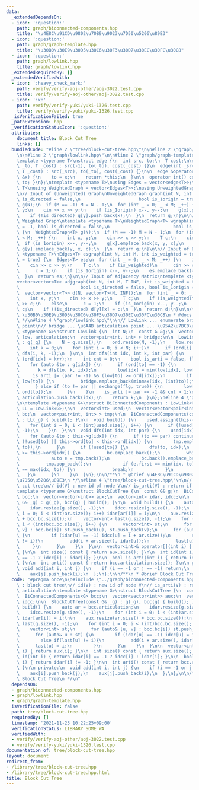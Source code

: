 ```yaml
---
data:
  _extendedDependsOn:
  - icon: ':question:'
    path: graph/biconnected-components.hpp
    title: "\u4E8C\u91CD\u9802\u70B9\u9023\u7D50\u5206\u89E3"
  - icon: ':question:'
    path: graph/graph-template.hpp
    title: "\u30B0\u30E9\u30D5\u30C6\u30F3\u30D7\u30EC\u30FC\u30C8"
  - icon: ':question:'
    path: graph/lowlink.hpp
    title: graph/lowlink.hpp
  _extendedRequiredBy: []
  _extendedVerifiedWith:
  - icon: ':heavy_check_mark:'
    path: verify/verify-aoj-other/aoj-3022.test.cpp
    title: verify/verify-aoj-other/aoj-3022.test.cpp
  - icon: ':x:'
    path: verify/verify-yuki/yuki-1326.test.cpp
    title: verify/verify-yuki/yuki-1326.test.cpp
  _isVerificationFailed: true
  _pathExtension: hpp
  _verificationStatusIcon: ':question:'
  attributes:
    document_title: Block Cut Tree
    links: []
  bundledCode: "#line 2 \"tree/block-cut-tree.hpp\"\n\n#line 2 \"graph/biconnected-components.hpp\"\
    \n\n#line 2 \"graph/lowlink.hpp\"\n\n#line 2 \"graph/graph-template.hpp\"\n\n\
    template <typename T>\nstruct edge {\n  int src, to;\n  T cost;\n\n  edge(int\
    \ _to, T _cost) : src(-1), to(_to), cost(_cost) {}\n  edge(int _src, int _to,\
    \ T _cost) : src(_src), to(_to), cost(_cost) {}\n\n  edge &operator=(const int\
    \ &x) {\n    to = x;\n    return *this;\n  }\n\n  operator int() const { return\
    \ to; }\n};\ntemplate <typename T>\nusing Edges = vector<edge<T>>;\ntemplate <typename\
    \ T>\nusing WeightedGraph = vector<Edges<T>>;\nusing UnweightedGraph = vector<vector<int>>;\n\
    \n// Input of (Unweighted) Graph\nUnweightedGraph graph(int N, int M = -1, bool\
    \ is_directed = false,\n                      bool is_1origin = true) {\n  UnweightedGraph\
    \ g(N);\n  if (M == -1) M = N - 1;\n  for (int _ = 0; _ < M; _++) {\n    int x,\
    \ y;\n    cin >> x >> y;\n    if (is_1origin) x--, y--;\n    g[x].push_back(y);\n\
    \    if (!is_directed) g[y].push_back(x);\n  }\n  return g;\n}\n\n// Input of\
    \ Weighted Graph\ntemplate <typename T>\nWeightedGraph<T> wgraph(int N, int M\
    \ = -1, bool is_directed = false,\n                        bool is_1origin = true)\
    \ {\n  WeightedGraph<T> g(N);\n  if (M == -1) M = N - 1;\n  for (int _ = 0; _\
    \ < M; _++) {\n    int x, y;\n    cin >> x >> y;\n    T c;\n    cin >> c;\n  \
    \  if (is_1origin) x--, y--;\n    g[x].emplace_back(x, y, c);\n    if (!is_directed)\
    \ g[y].emplace_back(y, x, c);\n  }\n  return g;\n}\n\n// Input of Edges\ntemplate\
    \ <typename T>\nEdges<T> esgraph(int N, int M, int is_weighted = true, bool is_1origin\
    \ = true) {\n  Edges<T> es;\n  for (int _ = 0; _ < M; _++) {\n    int x, y;\n\
    \    cin >> x >> y;\n    T c;\n    if (is_weighted)\n      cin >> c;\n    else\n\
    \      c = 1;\n    if (is_1origin) x--, y--;\n    es.emplace_back(x, y, c);\n\
    \  }\n  return es;\n}\n\n// Input of Adjacency Matrix\ntemplate <typename T>\n\
    vector<vector<T>> adjgraph(int N, int M, T INF, int is_weighted = true,\n    \
    \                       bool is_directed = false, bool is_1origin = true) {\n\
    \  vector<vector<T>> d(N, vector<T>(N, INF));\n  for (int _ = 0; _ < M; _++) {\n\
    \    int x, y;\n    cin >> x >> y;\n    T c;\n    if (is_weighted)\n      cin\
    \ >> c;\n    else\n      c = 1;\n    if (is_1origin) x--, y--;\n    d[x][y] =\
    \ c;\n    if (!is_directed) d[y][x] = c;\n  }\n  return d;\n}\n\n/**\n * @brief\
    \ \u30B0\u30E9\u30D5\u30C6\u30F3\u30D7\u30EC\u30FC\u30C8\n * @docs docs/graph/graph-template.md\n\
    \ */\n#line 4 \"graph/lowlink.hpp\"\n\n// LowLink ... enumerate bridge and articulation\
    \ point\n// bridge ... \u6A4B articulation point ... \u95A2\u7BC0\u70B9\ntemplate\
    \ <typename G>\nstruct LowLink {\n  int N;\n  const G &g;\n  vector<int> ord,\
    \ low, articulation;\n  vector<pair<int, int> > bridge;\n\n  LowLink(const G &_g)\
    \ : g(_g) {\n    N = g.size();\n    ord.resize(N, -1);\n    low.resize(N, -1);\n\
    \    int k = 0;\n    for (int i = 0; i < N; i++)\n      if (ord[i] == -1) k =\
    \ dfs(i, k, -1);\n  }\n\n  int dfs(int idx, int k, int par) {\n    low[idx] =\
    \ (ord[idx] = k++);\n    int cnt = 0;\n    bool is_arti = false, flg = false;\n\
    \    for (auto &to : g[idx]) {\n      if (ord[to] == -1) {\n        cnt++;\n \
    \       k = dfs(to, k, idx);\n        low[idx] = min(low[idx], low[to]);\n   \
    \     is_arti |= (par != -1) && (low[to] >= ord[idx]);\n        if (ord[idx] <\
    \ low[to]) {\n          bridge.emplace_back(minmax(idx, (int)to));\n        }\n\
    \      } else if (to != par || exchange(flg, true)) {\n        low[idx] = min(low[idx],\
    \ ord[to]);\n      }\n    }\n    is_arti |= par == -1 && cnt > 1;\n    if (is_arti)\
    \ articulation.push_back(idx);\n    return k;\n  }\n};\n#line 4 \"graph/biconnected-components.hpp\"\
    \n\ntemplate <typename G>\nstruct BiConnectedComponents : LowLink<G> {\n  using\
    \ LL = LowLink<G>;\n\n  vector<int> used;\n  vector<vector<pair<int, int> > >\
    \ bc;\n  vector<pair<int, int> > tmp;\n\n  BiConnectedComponents(const G &_g)\
    \ : LL(_g) { build(); }\n\n  void build() {\n    used.assign(this->g.size(), 0);\n\
    \    for (int i = 0; i < (int)used.size(); i++) {\n      if (!used[i]) dfs(i,\
    \ -1);\n    }\n  }\n\n  void dfs(int idx, int par) {\n    used[idx] = true;\n\
    \    for (auto &to : this->g[idx]) {\n      if (to == par) continue;\n      if\
    \ (!used[to] || this->ord[to] < this->ord[idx]) {\n        tmp.emplace_back(minmax(idx,\
    \ to));\n      }\n      if (!used[to]) {\n        dfs(to, idx);\n        if (this->low[to]\
    \ >= this->ord[idx]) {\n          bc.emplace_back();\n          while(true) {\n\
    \            auto e = tmp.back();\n            bc.back().emplace_back(e);\n  \
    \          tmp.pop_back();\n            if (e.first == min(idx, to) && e.second\
    \ == max(idx, to)) {\n              break;\n            }\n          }\n     \
    \   }\n      }\n    }\n  }\n};\n\n/**\n * @brief \u4E8C\u91CD\u9802\u70B9\u9023\
    \u7D50\u5206\u89E3\n */\n#line 4 \"tree/block-cut-tree.hpp\"\n\n// aux : block\
    \ cut tree\n// id(V) : new id of node V\n// is_arti(V) : return if V is articulation\n\
    template <typename G>\nstruct BlockCutTree {\n  const G& g;\n  BiConnectedComponents<G>\
    \ bcc;\n  vector<vector<int>> aux;\n  vector<int> idar, idcc;\n\n  BlockCutTree(const\
    \ G& _g) : g(_g), bcc(g) { build(); }\n\n  void build() {\n    auto ar = bcc.articulation;\n\
    \    idar.resize(g.size(), -1);\n    idcc.resize(g.size(), -1);\n    for (int\
    \ i = 0; i < (int)ar.size(); i++) idar[ar[i]] = i;\n\n    aux.resize(ar.size()\
    \ + bcc.bc.size());\n    vector<int> last(g.size(), -1);\n    for (int i = 0;\
    \ i < (int)bcc.bc.size(); i++) {\n      vector<int> st;\n      for (auto& [u,\
    \ v] : bcc.bc[i]) st.push_back(u), st.push_back(v);\n      for (auto& u : st)\
    \ {\n        if (idar[u] == -1) idcc[u] = i + ar.size();\n        else if(last[u]\
    \ != i){\n          add(i + ar.size(), idar[u]);\n          last[u] = i;\n   \
    \     }\n      }\n    }\n  }\n\n  vector<int>& operator[](int i) { return aux[i];\
    \ }\n\n  int size() const { return aux.size(); }\n\n  int id(int i) { return idar[i]\
    \ == -1 ? idcc[i] : idar[i]; }\n\n  bool is_arti(int i) { return idar[i] != -1;\
    \ }\n\n  int arti() const { return bcc.articulation.size(); }\n\n private:\n \
    \ void add(int i, int j) {\n    if (i == -1 or j == -1) return;\n    aux[i].push_back(j);\n\
    \    aux[j].push_back(i);\n  };\n};\n\n/**\n * @brief Block Cut Tree\n */\n"
  code: "#pragma once\n\n#include \"../graph/biconnected-components.hpp\"\n\n// aux\
    \ : block cut tree\n// id(V) : new id of node V\n// is_arti(V) : return if V is\
    \ articulation\ntemplate <typename G>\nstruct BlockCutTree {\n  const G& g;\n\
    \  BiConnectedComponents<G> bcc;\n  vector<vector<int>> aux;\n  vector<int> idar,\
    \ idcc;\n\n  BlockCutTree(const G& _g) : g(_g), bcc(g) { build(); }\n\n  void\
    \ build() {\n    auto ar = bcc.articulation;\n    idar.resize(g.size(), -1);\n\
    \    idcc.resize(g.size(), -1);\n    for (int i = 0; i < (int)ar.size(); i++)\
    \ idar[ar[i]] = i;\n\n    aux.resize(ar.size() + bcc.bc.size());\n    vector<int>\
    \ last(g.size(), -1);\n    for (int i = 0; i < (int)bcc.bc.size(); i++) {\n  \
    \    vector<int> st;\n      for (auto& [u, v] : bcc.bc[i]) st.push_back(u), st.push_back(v);\n\
    \      for (auto& u : st) {\n        if (idar[u] == -1) idcc[u] = i + ar.size();\n\
    \        else if(last[u] != i){\n          add(i + ar.size(), idar[u]);\n    \
    \      last[u] = i;\n        }\n      }\n    }\n  }\n\n  vector<int>& operator[](int\
    \ i) { return aux[i]; }\n\n  int size() const { return aux.size(); }\n\n  int\
    \ id(int i) { return idar[i] == -1 ? idcc[i] : idar[i]; }\n\n  bool is_arti(int\
    \ i) { return idar[i] != -1; }\n\n  int arti() const { return bcc.articulation.size();\
    \ }\n\n private:\n  void add(int i, int j) {\n    if (i == -1 or j == -1) return;\n\
    \    aux[i].push_back(j);\n    aux[j].push_back(i);\n  };\n};\n\n/**\n * @brief\
    \ Block Cut Tree\n */\n"
  dependsOn:
  - graph/biconnected-components.hpp
  - graph/lowlink.hpp
  - graph/graph-template.hpp
  isVerificationFile: false
  path: tree/block-cut-tree.hpp
  requiredBy: []
  timestamp: '2021-11-23 10:22:25+09:00'
  verificationStatus: LIBRARY_SOME_WA
  verifiedWith:
  - verify/verify-aoj-other/aoj-3022.test.cpp
  - verify/verify-yuki/yuki-1326.test.cpp
documentation_of: tree/block-cut-tree.hpp
layout: document
redirect_from:
- /library/tree/block-cut-tree.hpp
- /library/tree/block-cut-tree.hpp.html
title: Block Cut Tree
---
```

